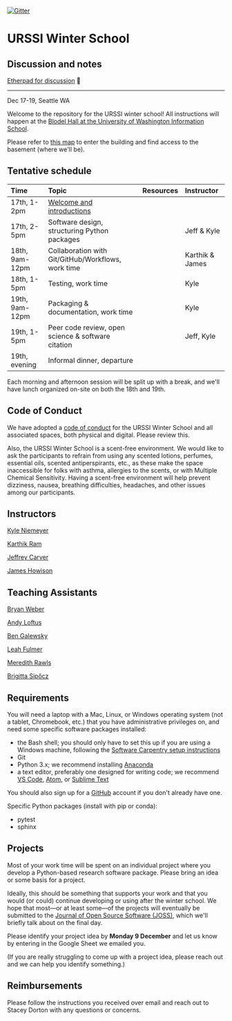 [![Gitter](https://badges.gitter.im/si2-urssi/winterschool.svg)](https://gitter.im/si2-urssi/winterschool?utm_source=badge&utm_medium=badge&utm_campaign=pr-badge)

# URSSI Winter School

## Discussion and notes

[Etherpad for discussion](https://beta.etherpad.org/p/fJq8Ozzq1Bgyt5l59HUB) 👀

---

Dec 17-19, Seattle WA

Welcome to the repository for the URSSI winter school! All instructions will happen at the [Blodel Hall at the University of Washington Information School](https://www.google.com/maps/place/Bloedel+Hall/@47.651488,-122.3087874,17z/data=!4m5!3m4!1s0x0:0xf676899c3a7ad33b!8m2!3d47.6513724!4d-122.3080578).

Please refer to [this map](https://github.com/si2-urssi/winterschool/blob/master/BloedelEntrance.png) to enter the building and find access to the basement (where we'll be).


## Tentative schedule

| Time | Topic  | Resources  | Instructor
|:--|:--|:--|:--|
| 17th, 1-2pm  | [Welcome and introductions](http://inundata.org/talks/winter-school-intro/#/) |  |
| 17th, 2-5pm  | Software design, structuring Python packages |  | Jeff & Kyle
| 18th, 9am-12pm | Collaboration with Git/GitHub/Workflows, work time |  | Karthik & James
| 18th, 1-5pm  | Testing, work time |  | Kyle
| 19th, 9am-12pm | Packaging & documentation, work time | | Kyle
| 19th, 1-5pm | Peer code review, open science & software citation |  | Jeff, Kyle
| 19th, evening | Informal dinner, departure |  |

Each morning and afternoon session will be split up with a break, and we'll have lunch organized on-site on both the 18th and 19th.

## Code of Conduct

We have adopted a [code of conduct](https://github.com/si2-urssi/winterschool/blob/master/CODE_OF_CONDUCT.md) for the URSSI Winter School and all associated spaces, both physical and digital. Please review this.

Also, the URSSI Winter School is a scent-free environment. We would like to ask the participants to refrain from using any scented lotions, perfumes, essential oils, scented antiperspirants, etc., as these make the space inaccessible for folks with asthma, allergies to the scents, or with Multiple Chemical Sensitivity. Having a scent-free environment will help prevent dizziness, nausea, breathing difficulties, headaches, and other issues among our participants.

## Instructors

[Kyle Niemeyer](https://github.com/kyleniemeyer)

[Karthik Ram](https://github.com/karthik)

[Jeffrey Carver](https://github.com/jeffcarver)

[James Howison](https://github.com/jameshowison)

## Teaching Assistants

[Bryan Weber](https://github.com/bryanwweber)

[Andy Loftus](https://github.com/andylytical)

[Ben Galewsky](https://github.com/BenGalewsky)

[Leah Fulmer](https://github.com/lfulmer)

[Meredith Rawls](https://github.com/mrawls)

[Brigitta Sipőcz](https://github.com/bsipocz)


## Requirements

You will need a laptop with a Mac, Linux, or Windows operating system (not a tablet, Chromebook, etc.) that you have administrative privileges on, and need some specific software packages installed:

- the Bash shell; you should only have to set this up if you are using a Windows machine, following the [Software Carpentry setup instructions](http://carpentries.github.io/workshop-template/#setup)
- Git
- Python 3.x; we recommend installing [Anaconda](https://www.anaconda.com/distribution/)
- a text editor, preferably one designed for writing code; we recommend [VS Code](https://code.visualstudio.com), [Atom](https://atom.io), or [Sublime Text](https://www.sublimetext.com)

You should also sign up for a [GitHub](https://github.com/) account if you don't already have one.

Specific Python packages (install with pip or conda):
- pytest
- sphinx

## Projects

Most of your work time will be spent on an individual project where you develop a Python-based research software package.
Please bring an idea or some basis for a project.

Ideally, this should be something that supports your work and that you would (or could) continue developing or using after the winter school.
We hope that most—or at least some—of the projects will eventually be submitted to the [Journal of Open Source Software (JOSS)](https://joss.theoj.org), which we'll briefly talk about on the final day.

Please identify your project idea by **Monday 9 December** and let us know by entering in the Google Sheet we emailed you.

(If you are really struggling to come up with a project idea, please reach out and we can help you identify something.)

## Reimbursements

Please follow the instructions you received over email and reach out to Stacey Dorton with any questions or concerns.
